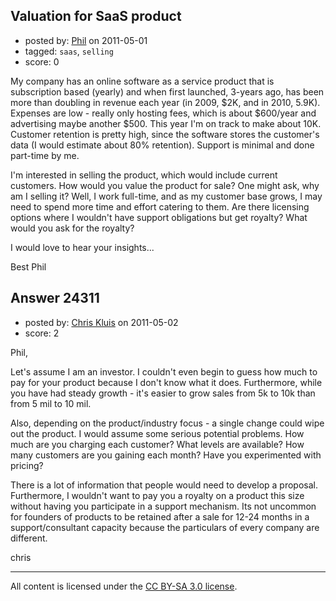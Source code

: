 ## Valuation for SaaS product

- posted by: [Phil](https://stackexchange.com/users/-1/10141-phil) on 2011-05-01
- tagged: `saas`, `selling`
- score: 0

My company has an online software as a service product that is subscription based (yearly) and when first launched, 3-years ago, has been more than doubling in revenue each year (in 2009, $2K, and in 2010, 5.9K). Expenses are low - really only hosting fees, which is about $600/year and advertising maybe another $500. This year I'm on track to make about 10K. Customer retention is pretty high, since the software stores the customer's data (I would estimate about 80% retention). Support is minimal and done part-time by me. 

I'm interested in selling the product, which would include current customers. How would you value the product for sale? One might ask, why am I selling it? Well, I work full-time, and as my customer base grows, I may need to spend more time and effort catering to them. Are there licensing options where I wouldn't have support obligations but get royalty? What would you ask for the royalty? 

I would love to hear your insights...

Best
Phil



## Answer 24311

- posted by: [Chris Kluis](https://stackexchange.com/users/-1/9207-chris-kluis) on 2011-05-02
- score: 2

Phil,

Let's assume I am an investor.  I couldn't even begin to guess how much to pay for your product because I don't know what it does.  Furthermore, while you have had steady growth - it's easier to grow sales from 5k to 10k than from 5 mil to 10 mil.  

Also, depending on the product/industry focus - a single change could wipe out the product.  I would assume some serious potential problems.  How much are you charging each customer?  What levels are available?  How many customers are you gaining each month?  Have you experimented with pricing?

There is a lot of information that people would need to develop a proposal.  Furthermore, I wouldn't want to pay you a royalty on a product this size without having you participate in a support mechanism.  Its not uncommon for founders of products to be retained after a sale for 12-24 months in a support/consultant capacity because the particulars of every company are different.

chris





---

All content is licensed under the [CC BY-SA 3.0 license](https://creativecommons.org/licenses/by-sa/3.0/).
